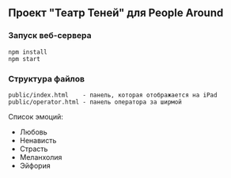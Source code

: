 ## Проект "Театр Теней" для People Around

### Запуск веб-сервера

```
npm install 
npm start
```

### Структура файлов

```
public/index.html    - панель, которая отображается на iPad
public/operator.html - панель оператора за ширмой
```

Список эмоций:

 * Любовь
 * Ненависть
 * Страсть
 * Меланхолия
 * Эйфория
